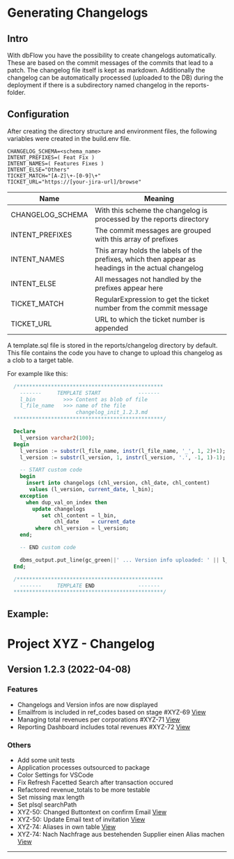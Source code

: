 # Generating Changelogs

## Intro

With dbFlow you have the possibility to create changelogs automatically. These are based on the commit messages of the commits that lead to a patch. The changelog file itself is kept as markdown. Additionally the changelog can be automatically processed (uploaded to the DB) during the deployment if there is a subdirectory named changelog in the reports-folder.

## Configuration

After creating the directory structure and environment files, the following variables were created in the build.env file.

```
CHANGELOG_SCHEMA=<schema_name>
INTENT_PREFIXES=( Feat Fix )
INTENT_NAMES=( Features Fixes )
INTENT_ELSE="Others"
TICKET_MATCH="[A-Z]\+-[0-9]\+"
TICKET_URL="https://[your-jira-url]/browse"
```

| Name            | Meaning                                               |
|-----------------|-------------------------------------------------------|
|CHANGELOG_SCHEMA | With this scheme the changelog is processed by the reports directory |
|INTENT_PREFIXES  | The commit messages are grouped with this array of prefixes |
|INTENT_NAMES     | This array holds the labels of the prefixes, which then appear as headings in the actual changelog |
|INTENT_ELSE      | All messages not handled by the prefixes appear here |
|TICKET_MATCH     | RegularExpression to get the ticket number from the commit message |
|TICKET_URL       | URL to which the ticket number is appended |


A template.sql file is stored in the reports/changelog directory by default. This file contains the code you have to change to upload this changelog as a clob to a target table.

For example like this:

```sql
  /***********************************************
    -------     TEMPLATE START            -------
    l_bin         >>> Content as blob of file
    l_file_name   >>> name of the file
                      changelog_init_1.2.3.md
  ************************************************/

  Declare
    l_version varchar2(100);
  Begin
    l_version := substr(l_file_name, instr(l_file_name, '_', 1, 2)+1);
    l_version := substr(l_version, 1, instr(l_version, '.', -1, 1)-1);

    -- START custom code
    begin
      insert into changelogs (chl_version, chl_date, chl_content)
       values (l_version, current_date, l_bin);
    exception
      when dup_val_on_index then
        update changelogs
           set chl_content = l_bin,
               chl_date    = current_date
         where chl_version = l_version;
    end;

    -- END custom code

    dbms_output.put_line(gc_green||' ... Version info uploaded: ' || l_version ||gc_reset);
  End;

  /***********************************************
    -------     TEMPLATE END              -------
  ************************************************/


```

## Example:

# Project XYZ - Changelog

## Version 1.2.3 (2022-04-08)

### Features

* Changelogs and Version infos are now displayed
* Emailfrom is included in ref_codes based on stage #XYZ-69 [View](https://your-own-jira-url-for-exampl.com/browse/XYZ-69)
* Managing total revenues per corporations #XYZ-71 [View](https://your-own-jira-url-for-exampl.com/browse/XYZ-71)
* Reporting Dashboard includes total revenues #XYZ-72 [View](https://your-own-jira-url-for-exampl.com/browse/XYZ-72)


### Others

* Add some unit tests
* Application processes outsourced to package
* Color Settings for VSCode
* Fix Refresh Facetted Search after transaction occured
* Refactored revenue_totals to be more testable
* Set missing max length
* Set plsql searchPath
* XYZ-50: Changed Buttontext on confirm Email [View](https://your-own-jira-url-for-exampl.com/browse/XYZ-50)
* XYZ-50: Update Email text of invitation [View](https://your-own-jira-url-for-exampl.com/browse/XYZ-50)
* XYZ-74: Aliases in own table [View](https://your-own-jira-url-for-exampl.com/browse/XYZ-74)
* XYZ-74: Nach Nachfrage aus bestehenden Supplier einen Alias machen [View](https://your-own-jira-url-for-exampl.com/browse/XYZ-74)


---
